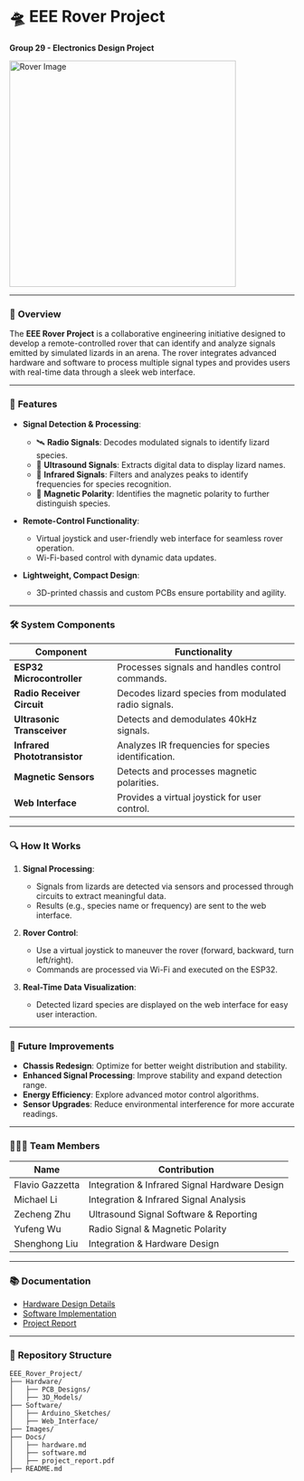 # 🛸 EEE Rover Project

**Group 29 - Electronics Design Project**

<img src="./Images/rover_front.jpeg" alt="Rover Image" width="400"/>

---

### 🌟 **Overview**
The **EEE Rover Project** is a collaborative engineering initiative designed to develop a remote-controlled rover that can identify and analyze signals emitted by simulated lizards in an arena. The rover integrates advanced hardware and software to process multiple signal types and provides users with real-time data through a sleek web interface.

---

### 🚀 **Features**
- **Signal Detection & Processing**:
  - 🛰️ **Radio Signals**: Decodes modulated signals to identify lizard species.
  - 📡 **Ultrasound Signals**: Extracts digital data to display lizard names.
  - 🌈 **Infrared Signals**: Filters and analyzes peaks to identify frequencies for species recognition.
  - 🧲 **Magnetic Polarity**: Identifies the magnetic polarity to further distinguish species.

- **Remote-Control Functionality**:
  - Virtual joystick and user-friendly web interface for seamless rover operation.
  - Wi-Fi-based control with dynamic data updates.

- **Lightweight, Compact Design**:
  - 3D-printed chassis and custom PCBs ensure portability and agility.

---

### 🛠️ **System Components**
| Component                 | Functionality                       |
|---------------------------|-------------------------------------|
| **ESP32 Microcontroller** | Processes signals and handles control commands. |
| **Radio Receiver Circuit**| Decodes lizard species from modulated radio signals. |
| **Ultrasonic Transceiver**| Detects and demodulates 40kHz signals. |
| **Infrared Phototransistor**| Analyzes IR frequencies for species identification. |
| **Magnetic Sensors**      | Detects and processes magnetic polarities. |
| **Web Interface**         | Provides a virtual joystick for user control. |

---

### 🔍 **How It Works**
1. **Signal Processing**:
   - Signals from lizards are detected via sensors and processed through circuits to extract meaningful data.
   - Results (e.g., species name or frequency) are sent to the web interface.
   
2. **Rover Control**:
   - Use a virtual joystick to maneuver the rover (forward, backward, turn left/right).
   - Commands are processed via Wi-Fi and executed on the ESP32.

3. **Real-Time Data Visualization**:
   - Detected lizard species are displayed on the web interface for easy user interaction.

---

### 🔮 **Future Improvements**
- **Chassis Redesign**: Optimize for better weight distribution and stability.
- **Enhanced Signal Processing**: Improve stability and expand detection range.
- **Energy Efficiency**: Explore advanced motor control algorithms.
- **Sensor Upgrades**: Reduce environmental interference for more accurate readings.

---

### 🧑‍🤝‍🧑 **Team Members**
| Name             | Contribution                          |
|------------------|--------------------------------------|
| Flavio Gazzetta  | Integration & Infrared Signal Hardware Design|
| Michael Li       | Integration & Infrared Signal Analysis |
| Zecheng Zhu      | Ultrasound Signal Software & Reporting |
| Yufeng Wu        | Radio Signal & Magnetic Polarity     |
| Shenghong Liu    | Integration & Hardware Design        |

---

### 📚 **Documentation**
- [Hardware Design Details](./docs/hardware.md)
- [Software Implementation](./docs/software.md)
- [Project Report](./docs/project_report.pdf)

---

### 📂 **Repository Structure**
```plaintext
EEE_Rover_Project/
├── Hardware/
│   ├── PCB_Designs/
│   ├── 3D_Models/
├── Software/
│   ├── Arduino_Sketches/
│   ├── Web_Interface/
├── Images/
├── Docs/
│   ├── hardware.md
│   ├── software.md
│   ├── project_report.pdf
├── README.md

